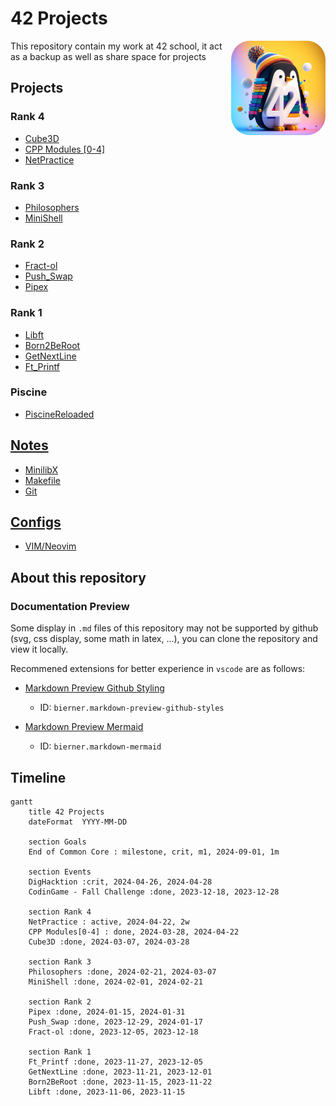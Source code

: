 # 42 Projects

<img src="Media/3D render of a penguin with colorful background + 42 Number in white.jpeg" width="30%" title="Bing AI - 3d pinguin logo with 42" draggable="false" style="border-radius: 20%;" align="right"/>

This repository contain my work at 42 school, it act as a backup as well as share space for projects

## Projects

### Rank 4

* [Cube3D](./Projects/Cube3D/)
* [CPP Modules [0-4]](./Projects/CPP_Modules)
* [NetPractice](./Projects/NetPractice/)

### Rank 3

* [Philosophers](./Projects/Philosophers/)
* [MiniShell](./Projects/MiniShell/)

### Rank 2

* [Fract-ol](./Projects/Fract-ol/)
* [Push_Swap](./Projects/Push_swap/)
* [Pipex](./Projects/Pipex/)

### Rank 1

* [Libft](./Projects/Libft/)
* [Born2BeRoot](./Projects/Born2BeRoot/)
* [GetNextLine](./Projects/GetNextLine/)
* [Ft_Printf](./Projects/Ft_printf/)

### Piscine

* [PiscineReloaded](./Projects/PiscineReloaded/)

## [Notes](./Notes/)

* [MinilibX](./Notes/minilibx.md)
* [Makefile](./Notes/makefile.md)
* [Git](./Notes/git.md)

## [Configs](./Config/)

* [VIM/Neovim](./Config/VIM/)

## About this repository

### Documentation Preview

Some display in `.md` files of this repository may not be supported by github (svg, css display, some math in latex, ...), you can clone the repository and view it locally.

Recommened extensions for better experience in `vscode` are as follows:
* [Markdown Preview Github Styling](https://marketplace.visualstudio.com/items?itemName=bierner.markdown-preview-github-styles)
  - ID: `bierner.markdown-preview-github-styles`

* [Markdown Preview Mermaid](https://marketplace.visualstudio.com/items?itemName=bierner.markdown-mermaid)
  - ID: `bierner.markdown-mermaid`

## Timeline

```mermaid
gantt
    title 42 Projects
    dateFormat  YYYY-MM-DD

    section Goals
    End of Common Core : milestone, crit, m1, 2024-09-01, 1m

    section Events
    DigHacktion :crit, 2024-04-26, 2024-04-28
    CodinGame - Fall Challenge :done, 2023-12-18, 2023-12-28

    section Rank 4
    NetPractice : active, 2024-04-22, 2w
    CPP Modules[0-4] : done, 2024-03-28, 2024-04-22
    Cube3D :done, 2024-03-07, 2024-03-28
  
    section Rank 3
    Philosophers :done, 2024-02-21, 2024-03-07
    MiniShell :done, 2024-02-01, 2024-02-21

    section Rank 2
    Pipex :done, 2024-01-15, 2024-01-31
    Push_Swap :done, 2023-12-29, 2024-01-17
    Fract-ol :done, 2023-12-05, 2023-12-18

    section Rank 1
    Ft_Printf :done, 2023-11-27, 2023-12-05
    GetNextLine :done, 2023-11-21, 2023-12-01
    Born2BeRoot :done, 2023-11-15, 2023-11-22
    Libft :done, 2023-11-06, 2023-11-15
```